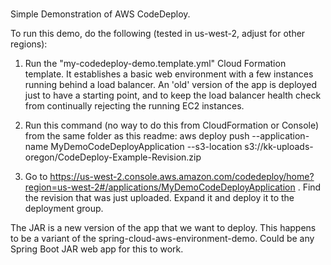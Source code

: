 # 
Simple Demonstration of AWS CodeDeploy.

To run this demo, do the following (tested in us-west-2, adjust for other regions):

1.  Run the "my-codedeploy-demo.template.yml" Cloud Formation template.  It establishes a basic web environment with a few instances running behind a load balancer.  An 'old' version of the app is deployed just to have a starting point, and to keep the load balancer health check from continually rejecting the running EC2 instances.

2.  Run this command (no way to do this from CloudFormation or Console) from the same folder as this readme:
    aws deploy push --application-name MyDemoCodeDeployApplication --s3-location s3://kk-uploads-oregon/CodeDeploy-Example-Revision.zip

3.  Go to https://us-west-2.console.aws.amazon.com/codedeploy/home?region=us-west-2#/applications/MyDemoCodeDeployApplication .  Find the revision that was just uploaded.  Expand it and deploy it to the deployment group.


The JAR is a new version of the app that we want to deploy.  This happens to be a variant of the spring-cloud-aws-environment-demo.  Could be any Spring Boot JAR web app for this to work.


      